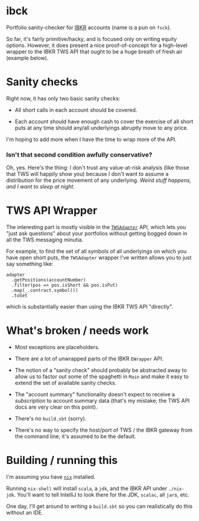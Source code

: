# ibck

Portfolio sanity-checker for [IBKR](interactivebrokers.com) accounts (name is a pun on `fsck`).

So far, it's fairly primitive/hacky, and is focused only on writing equity options. However, it does present a nice proof-of-concept for a high-level wrapper to the IBKR TWS API that ought to be a huge breath of fresh air (example below).

# Sanity checks

Right now, it has only two basic sanity checks:

* All short calls in each account should be covered.

* Each account should have enough cash to cover the exercise of all short puts at any time should any/all underlyings abruptly move to any price.

I'm hoping to add more when I have the time to wrap more of the API.

### Isn't that second condition awfully conservative?

Oh, yes. Here's the thing: I don't trust any value-at-risk analysis (like those that TWS will happily show you) because I don't want to assume a distribution for the price movement of any underlying. _Weird stuff happens, and I want to sleep at night._

# TWS API Wrapper

The interesting part is mostly visible in the [`TWSAdapter`](src/io/github/agbrooks/ibck/tws/TWSAdapter.scala) API, which lets you "just ask questions" about your portfolios without getting bogged down in all the TWS messaging minutia.

For example, to find the set of all symbols of all underlyings on which you have open short puts, the `TWSAdapter` wrapper I've written allows you to just say something like:
```
adapter
  .getPositions(accountNumber)
  .filter(pos => pos.isShort && pos.isPut)
  .map(_.contract.symbol())
  .toSet
```

which is substantially easier than using the IBKR TWS API "directly".

# What's broken / needs work

* Most exceptions are placeholders.

* There are a lot of unwrapped parts of the IBKR `EWrapper` API.

* The notion of a "sanity check" should probably be abstracted away to allow us to factor out some of the spaghetti in `Main` and make it easy to extend the set of available sanity checks.

* The "account summary" functionality doesn't expect to receive a _subscription_ to account summary data (that's my mistake; the TWS API docs are very clear on this point).

* There's no `build.sbt` (sorry).

* There's no way to specify the host/port of TWS / the IBKR gateway from the command line; it's assumed to be the default.

# Building / running this

I'm assuming you have [`nix`](https://nixos.org) installed.

Running `nix-shell` will install `scala`, a `jdk`, and the IBKR API under `./nix-jdk`. You'll want to tell IntelliJ to look there for the JDK, `scalac`, all `jar`s, etc.

One day, I'll get around to writing a `build.sbt` so you can realistically do this without an IDE.
